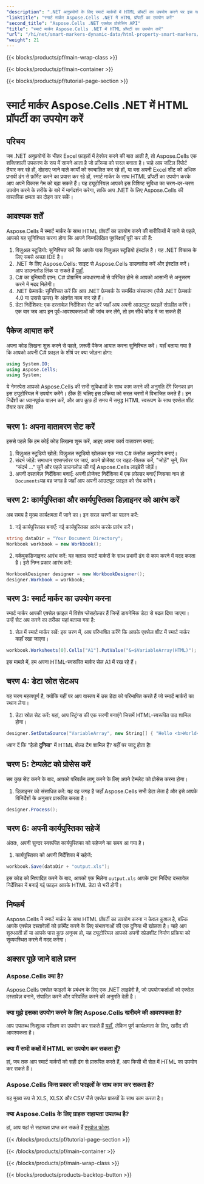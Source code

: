 ```yaml
---
"description": ".NET अनुप्रयोगों के लिए स्मार्ट मार्करों में HTML प्रॉपर्टी का उपयोग करने पर इस चरण-दर-चरण ट्यूटोरियल के साथ Aspose.Cells की शक्ति को अनलॉक करें।"
"linktitle": "स्मार्ट मार्कर Aspose.Cells .NET में HTML प्रॉपर्टी का उपयोग करें"
"second_title": "Aspose.Cells .NET एक्सेल प्रोसेसिंग API"
"title": "स्मार्ट मार्कर Aspose.Cells .NET में HTML प्रॉपर्टी का उपयोग करें"
"url": "/hi/net/smart-markers-dynamic-data/html-property-smart-markers/"
"weight": 21
---
```


{{< blocks/products/pf/main-wrap-class >}}

{{< blocks/products/pf/main-container >}}

{{< blocks/products/pf/tutorial-page-section >}}

# स्मार्ट मार्कर Aspose.Cells .NET में HTML प्रॉपर्टी का उपयोग करें

## परिचय
जब .NET अनुप्रयोगों के भीतर Excel फ़ाइलों में हेरफेर करने की बात आती है, तो Aspose.Cells एक शक्तिशाली उपकरण के रूप में सामने आता है जो प्रक्रिया को सरल बनाता है। चाहे आप जटिल रिपोर्ट तैयार कर रहे हों, दोहराए जाने वाले कार्यों को स्वचालित कर रहे हों, या बस अपनी Excel शीट को अधिक प्रभावी ढंग से फ़ॉर्मेट करने का प्रयास कर रहे हों, स्मार्ट मार्कर के साथ HTML प्रॉपर्टी का उपयोग करके आप अपने विकास गेम को बढ़ा सकते हैं। यह ट्यूटोरियल आपको इस विशिष्ट सुविधा का चरण-दर-चरण उपयोग करने के तरीके के बारे में मार्गदर्शन करेगा, ताकि आप .NET के लिए Aspose.Cells की वास्तविक क्षमता का दोहन कर सकें।
## आवश्यक शर्तें
Aspose.Cells में स्मार्ट मार्कर के साथ HTML प्रॉपर्टी का उपयोग करने की बारीकियों में जाने से पहले, आपको यह सुनिश्चित करना होगा कि आपने निम्नलिखित पूर्वापेक्षाएँ पूरी कर ली हैं:
1. विज़ुअल स्टूडियो: सुनिश्चित करें कि आपके पास विज़ुअल स्टूडियो इंस्टॉल है। यह .NET विकास के लिए सबसे अच्छा IDE है।
2. .NET के लिए Aspose.Cells: साइट से Aspose.Cells डाउनलोड करें और इंस्टॉल करें। आप डाउनलोड लिंक पा सकते हैं [यहाँ](https://releases.aspose.com/cells/net/).
3. C# का बुनियादी ज्ञान: C# प्रोग्रामिंग अवधारणाओं से परिचित होने से आपको आसानी से अनुसरण करने में मदद मिलेगी। 
4. .NET फ्रेमवर्क: सुनिश्चित करें कि आप .NET फ्रेमवर्क के समर्थित संस्करण (जैसे .NET फ्रेमवर्क 4.0 या उससे ऊपर) के अंतर्गत काम कर रहे हैं।
5. डेटा निर्देशिका: एक दस्तावेज़ निर्देशिका सेट करें जहाँ आप अपनी आउटपुट फ़ाइलें संग्रहीत करेंगे। 
एक बार जब आप इन पूर्व-आवश्यकताओं की जांच कर लेंगे, तो हम सीधे कोड में जा सकते हैं!
## पैकेज आयात करें
अपना कोड लिखना शुरू करने से पहले, ज़रूरी पैकेज आयात करना सुनिश्चित करें। यहाँ बताया गया है कि आपको अपनी C# फ़ाइल के शीर्ष पर क्या जोड़ना होगा:
```csharp
using System.IO;
using Aspose.Cells;
using System;
```
ये नेमस्पेस आपको Aspose.Cells की सभी सुविधाओं के साथ काम करने की अनुमति देंगे जिनका हम इस ट्यूटोरियल में उपयोग करेंगे।
ठीक है! चलिए इस प्रक्रिया को सरल चरणों में विभाजित करते हैं। इन निर्देशों का ध्यानपूर्वक पालन करें, और आप कुछ ही समय में समृद्ध HTML स्वरूपण के साथ एक्सेल शीट तैयार कर लेंगे!
## चरण 1: अपना वातावरण सेट करें
इससे पहले कि हम कोई कोड लिखना शुरू करें, आइए अपना कार्य वातावरण बनाएं:
1. विज़ुअल स्टूडियो खोलें: विज़ुअल स्टूडियो खोलकर एक नया C# कंसोल अनुप्रयोग बनाएं।
2. संदर्भ जोड़ें: समाधान एक्सप्लोरर पर जाएं, अपने प्रोजेक्ट पर राइट-क्लिक करें, "जोड़ें" चुनें, फिर "संदर्भ ..." चुनें और पहले डाउनलोड की गई Aspose.Cells लाइब्रेरी जोड़ें।
3. अपनी दस्तावेज़ निर्देशिका बनाएँ: अपनी प्रोजेक्ट निर्देशिका में एक फ़ोल्डर बनाएँ जिसका नाम हो `Documents`यह वह जगह है जहाँ आप अपनी आउटपुट फ़ाइल को सेव करेंगे।
## चरण 2: कार्यपुस्तिका और कार्यपुस्तिका डिज़ाइनर को आरंभ करें
अब समय है मुख्य कार्यक्षमता में जाने का। इन सरल चरणों का पालन करें:
1. नई कार्यपुस्तिका बनाएँ: नई कार्यपुस्तिका आरंभ करके प्रारंभ करें।
```csharp
string dataDir = "Your Document Directory";
Workbook workbook = new Workbook();
```
2. वर्कबुकडिजाइनर आरंभ करें: यह क्लास स्मार्ट मार्करों के साथ प्रभावी ढंग से काम करने में मदद करता है। इसे निम्न प्रकार आरंभ करें:
```csharp
WorkbookDesigner designer = new WorkbookDesigner();
designer.Workbook = workbook;
```
## चरण 3: स्मार्ट मार्कर का उपयोग करना
स्मार्ट मार्कर आपकी एक्सेल फ़ाइल में विशेष प्लेसहोल्डर हैं जिन्हें डायनेमिक डेटा से बदल दिया जाएगा। उन्हें सेट अप करने का तरीका यहां बताया गया है:
1. सेल में स्मार्ट मार्कर रखें: इस चरण में, आप परिभाषित करेंगे कि आपके एक्सेल शीट में स्मार्ट मार्कर कहाँ रखा जाएगा।
```csharp
workbook.Worksheets[0].Cells["A1"].PutValue("&=$VariableArray(HTML)");
```
इस मामले में, हम अपना HTML-स्वरूपित मार्कर सेल A1 में रख रहे हैं।
## चरण 4: डेटा स्रोत सेटअप
यह चरण महत्वपूर्ण है, क्योंकि यहीं पर आप वास्तव में उस डेटा को परिभाषित करते हैं जो स्मार्ट मार्करों का स्थान लेगा।
1. डेटा स्रोत सेट करें: यहां, आप स्ट्रिंग्स की एक सरणी बनाएंगे जिसमें HTML-स्वरूपित पाठ शामिल होगा।
```csharp
designer.SetDataSource("VariableArray", new String[] { "Hello <b>World</b>", "Arabic", "Hindi", "Urdu", "French" });
```
ध्यान दें कि "हैलो <b>दुनिया</b>" में HTML बोल्ड टैग शामिल हैं? यहीं पर जादू होता है!
## चरण 5: टेम्पलेट को प्रोसेस करें
सब कुछ सेट करने के बाद, आपको परिवर्तन लागू करने के लिए अपने टेम्प्लेट को प्रोसेस करना होगा।
1. डिज़ाइनर को संसाधित करें: यह वह जगह है जहाँ Aspose.Cells सभी डेटा लेता है और इसे आपके विनिर्देशों के अनुसार प्रारूपित करता है।
```csharp
designer.Process();
```
## चरण 6: अपनी कार्यपुस्तिका सहेजें
अंततः, अपनी सुन्दर स्वरूपित कार्यपुस्तिका को सहेजने का समय आ गया है। 
1. कार्यपुस्तिका को अपनी निर्देशिका में सहेजें:
```csharp
workbook.Save(dataDir + "output.xls");
```
इस कोड को निष्पादित करने के बाद, आपको एक मिलेगा `output.xls` आपके द्वारा निर्दिष्ट दस्तावेज़ निर्देशिका में बनाई गई फ़ाइल आपके HTML डेटा से भरी होगी।
## निष्कर्ष
Aspose.Cells में स्मार्ट मार्कर के साथ HTML प्रॉपर्टी का उपयोग करना न केवल कुशल है, बल्कि आपके एक्सेल दस्तावेज़ों को फ़ॉर्मेट करने के लिए संभावनाओं की एक दुनिया भी खोलता है। चाहे आप शुरुआती हों या आपके पास कुछ अनुभव हो, यह ट्यूटोरियल आपको अपनी स्प्रेडशीट निर्माण प्रक्रिया को सुव्यवस्थित करने में मदद करेगा।
## अक्सर पूछे जाने वाले प्रश्न
### Aspose.Cells क्या है?
Aspose.Cells एक्सेल फाइलों के प्रबंधन के लिए एक .NET लाइब्रेरी है, जो उपयोगकर्ताओं को एक्सेल दस्तावेज़ बनाने, संपादित करने और परिवर्तित करने की अनुमति देती है।
### क्या मुझे इसका उपयोग करने के लिए Aspose.Cells खरीदने की आवश्यकता है?
आप उपलब्ध निःशुल्क परीक्षण का उपयोग कर सकते हैं [यहाँ](https://releases.aspose.com/), लेकिन पूर्ण कार्यक्षमता के लिए, खरीद की आवश्यकता है। 
### क्या मैं सभी कक्षों में HTML का उपयोग कर सकता हूँ?
हां, जब तक आप स्मार्ट मार्करों को सही ढंग से प्रारूपित करते हैं, आप किसी भी सेल में HTML का उपयोग कर सकते हैं।
### Aspose.Cells किस प्रकार की फाइलों के साथ काम कर सकता है?
यह मुख्य रूप से XLS, XLSX और CSV जैसे एक्सेल प्रारूपों के साथ काम करता है।
### क्या Aspose.Cells के लिए ग्राहक सहायता उपलब्ध है?
हां, आप यहां से सहायता प्राप्त कर सकते हैं [एस्पोज फोरम](https://forum.aspose.com/c/cells/9).

{{< /blocks/products/pf/tutorial-page-section >}}

{{< /blocks/products/pf/main-container >}}

{{< /blocks/products/pf/main-wrap-class >}}

{{< blocks/products/products-backtop-button >}}